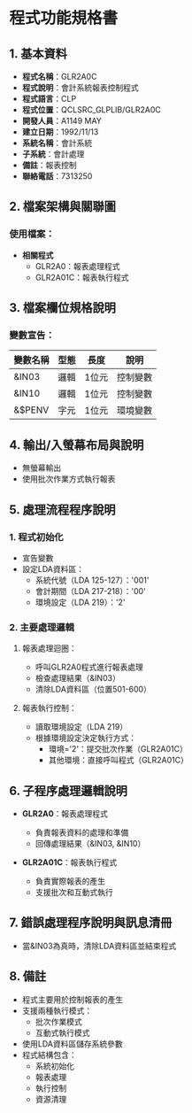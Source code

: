 # 程式功能規格書

## 1. 基本資料
- **程式名稱**：GLR2A0C
- **程式說明**：會計系統報表控制程式
- **程式語言**：CLP
- **程式位置**：QCLSRC_GLPLIB/GLR2A0C
- **開發人員**：A1149 MAY
- **建立日期**：1992/11/13
- **系統名稱**：會計系統
- **子系統**：會計處理
- **備註**：報表控制
- **聯絡電話**：7313250

## 2. 檔案架構與關聯圖
### 使用檔案：
- **相關程式**
  - GLR2A0：報表處理程式
  - GLR2A01C：報表執行程式

## 3. 檔案欄位規格說明
### 變數宣告：
| 變數名稱 | 型態 | 長度 | 說明 |
|---------|------|------|------|
| &IN03 | 邏輯 | 1位元 | 控制變數 |
| &IN10 | 邏輯 | 1位元 | 控制變數 |
| &$PENV | 字元 | 1位元 | 環境變數 |

## 4. 輸出/入螢幕布局與說明
- 無螢幕輸出
- 使用批次作業方式執行報表

## 5. 處理流程程序說明
### 1. 程式初始化
- 宣告變數
- 設定LDA資料區：
  * 系統代號（LDA 125-127）：'001'
  * 會計期間（LDA 217-218）：'00'
  * 環境設定（LDA 219）：'2'

### 2. 主要處理邏輯
1. 報表處理迴圈：
   - 呼叫GLR2A0程式進行報表處理
   - 檢查處理結果（&IN03）
   - 清除LDA資料區（位置501-600）

2. 報表執行控制：
   - 讀取環境設定（LDA 219）
   - 根據環境設定決定執行方式：
     * 環境='2'：提交批次作業（GLR2A01C）
     * 其他環境：直接呼叫程式（GLR2A01C）

## 6. 子程序處理邏輯說明
- **GLR2A0**：報表處理程式
  * 負責報表資料的處理和準備
  * 回傳處理結果（&IN03, &IN10）

- **GLR2A01C**：報表執行程式
  * 負責實際報表的產生
  * 支援批次和互動式執行

## 7. 錯誤處理程序說明與訊息清冊
- 當&IN03為真時，清除LDA資料區並結束程式

## 8. 備註
- 程式主要用於控制報表的產生
- 支援兩種執行模式：
  * 批次作業模式
  * 互動式執行模式
- 使用LDA資料區儲存系統參數
- 程式結構包含：
  * 系統初始化
  * 報表處理
  * 執行控制
  * 資源清理 
